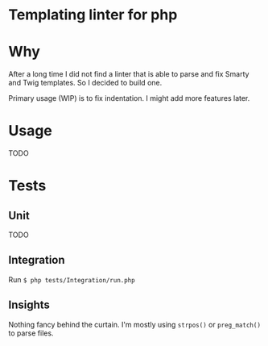 Templating linter for php
=========================

# Why

After a long time I did not find a linter that is able to parse and fix
Smarty and Twig templates. So I decided to build one.

Primary usage (WIP) is to fix indentation. I might add more features later.

# Usage

TODO

# Tests

## Unit

TODO

## Integration

Run `$ php tests/Integration/run.php`

## Insights

Nothing fancy behind the curtain. I'm mostly using `strpos()` or
`preg_match()` to parse files.
